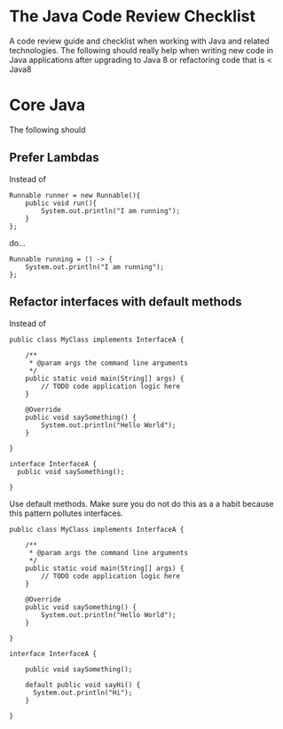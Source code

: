# The Java Code Review Checklist

A code review guide and checklist when working with Java and related technologies. The following should really help when writing new code in Java applications after upgrading to Java 8 or refactoring code that is < Java8

# Core Java 
The following should 

## Prefer Lambdas

Instead of 

```
Runnable runner = new Runnable(){
    public void run(){
        System.out.println("I am running");
    }
};
```

do...

```
Runnable running = () -> {
    System.out.println("I am running");
};
```

## Refactor interfaces with default methods

Instead of 

```
public class MyClass implements InterfaceA {
 
    /**
     * @param args the command line arguments
     */
    public static void main(String[] args) {
        // TODO code application logic here
    }
 
    @Override
    public void saySomething() {
        System.out.println("Hello World");
    }
 
}
 
interface InterfaceA {
  public void saySomething(); 
 
}
```

Use default methods. Make sure you do not do this as a a habit because this pattern pollutes interfaces.

```
public class MyClass implements InterfaceA {
 
    /**
     * @param args the command line arguments
     */
    public static void main(String[] args) {
        // TODO code application logic here
    }
 
    @Override
    public void saySomething() {
        System.out.println("Hello World");
    }
 
}
 
interface InterfaceA {
 
    public void saySomething();
 
    default public void sayHi() {
      System.out.println("Hi");
    }
 
}
```